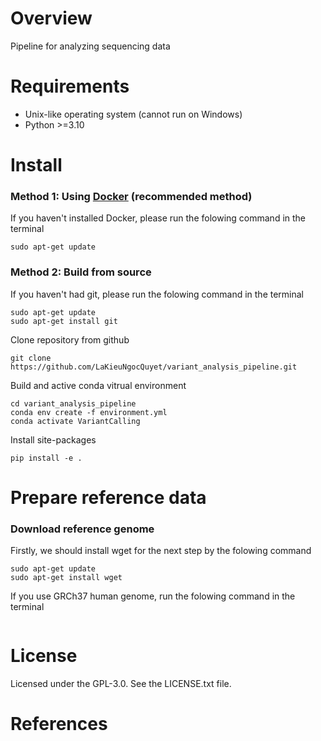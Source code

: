 # Overview
Pipeline for analyzing sequencing data
# Requirements
*   Unix-like operating system (cannot run on Windows)
*   Python >=3.10
# Install
### Method 1: Using [Docker](https://www.docker.com/) (recommended method)
If you haven't installed Docker, please run the folowing command in the terminal
```
sudo apt-get update
```
### Method 2: Build from source
If you haven't had git, please run the folowing command in the terminal
```
sudo apt-get update
sudo apt-get install git
```
Clone repository from github
```
git clone https://github.com/LaKieuNgocQuyet/variant_analysis_pipeline.git
```
Build and active conda vitrual environment
```
cd variant_analysis_pipeline
conda env create -f environment.yml
conda activate VariantCalling
```
Install site-packages
```
pip install -e .
```
# Prepare reference data
### Download reference genome 
Firstly, we should install wget for the next step by the folowing command
```
sudo apt-get update
sudo apt-get install wget
```
If you use GRCh37 human genome, run the folowing command in the terminal
```

```
# License
Licensed under the GPL-3.0. See the LICENSE.txt file.
# References
